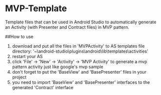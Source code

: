 # MVP-Template
Template files that can be used in Android Studio to automatically generate an Activity (with Presenter and Contract files) in MVP pattern.


##How to use
1. download and put all the files in 'MVPActivity' to AS templates file directory: '~\android-studio\plugins\android\lib\templates\activities'
2. restart your AS
3. click 'File' -> 'New' -> 'Activity' -> 'MVP Activity' to generate a mvp pattern activity just like google's mvp sample
4. don't forget to put the 'BaseView' and 'BasePresenter' files in your project
5. you need to import 'BaseView' and 'BasePresenter' interfaces to the generated 'Contract' interface
